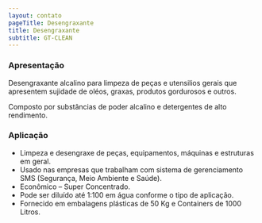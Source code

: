 ```yaml
---
layout: contato
pageTitle: Desengraxante
title: Desengraxante
subtitle: GT-CLEAN
---
```


### Apresentação

Desengraxante alcalino para limpeza de peças e utensilios gerais que apresentem sujidade de oléos, graxas, produtos gordurosos e outros.

Composto por substâncias de poder alcalino e detergentes de alto rendimento.

### Aplicação

- Limpeza e desengraxe de peças, equipamentos, máquinas e estruturas em geral.
- Usado nas empresas que trabalham com sistema de gerenciamento SMS (Segurança, Meio Ambiente e Saúde).
- Econômico – Super Concentrado.
- Pode ser diluído até 1:100 em água conforme o tipo de aplicação.
- Fornecido em embalagens plásticas de 50 Kg e Containers de 1000 Litros.

